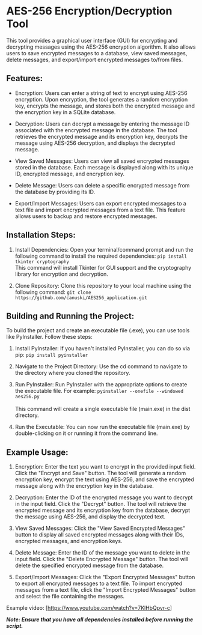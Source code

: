 # AES-256 Encryption/Decryption Tool

This tool provides a graphical user interface (GUI) for encrypting and decrypting messages using the AES-256 encryption algorithm. It also allows users to save encrypted messages to a database, view saved messages, delete messages, and export/import encrypted messages to/from files.

## Features:

- Encryption: Users can enter a string of text to encrypt using AES-256 encryption. Upon encryption, the tool generates a random encryption key, encrypts the message, and stores both the encrypted message and the encryption key in a SQLite database.

- Decryption: Users can decrypt a message by entering the message ID associated with the encrypted message in the database. The tool retrieves the encrypted message and its encryption key, decrypts the message using AES-256 decryption, and displays the decrypted message.

- View Saved Messages: Users can view all saved encrypted messages stored in the database. Each message is displayed along with its unique ID, encrypted message, and encryption key.

- Delete Message: Users can delete a specific encrypted message from the database by providing its ID.

- Export/Import Messages: Users can export encrypted messages to a text file and import encrypted messages from a text file. This feature allows users to backup and restore encrypted messages.

## Installation Steps:
1. Install Dependencies: Open your terminal/command prompt and run the following command to install the required dependencies: ```pip install tkinter cryptography```</br>
This command will install Tkinter for GUI support and the cryptography library for encryption and decryption.

2. Clone Repository: Clone this repository to your local machine using the following command: ```git clone https://github.com/canuski/AES256_application.git```</br>

## Building and Running the Project:
To build the project and create an executable file (.exe), you can use tools like PyInstaller. Follow these steps:

1. Install PyInstaller: If you haven't installed PyInstaller, you can do so via pip: ```pip install pyinstaller```
2. Navigate to the Project Directory: Use the cd command to navigate to the directory where you cloned the repository.
3. Run PyInstaller: Run PyInstaller with the appropriate options to create the executable file. For example: ```pyinstaller --onefile --windowed aes256.py``` </br> </br>
This command will create a single executable file (main.exe) in the dist directory.

4. Run the Executable: You can now run the executable file (main.exe) by double-clicking on it or running it from the command line.

## Example Usage:

1. Encryption:
   Enter the text you want to encrypt in the provided input field.
   Click the "Encrypt and Save" button.
   The tool will generate a random encryption key, encrypt the text using AES-256, and save the encrypted message along with the encryption key in the database.

2. Decryption:
   Enter the ID of the encrypted message you want to decrypt in the input field.
   Click the "Decrypt" button.
   The tool will retrieve the encrypted message and its encryption key from the database, decrypt the message using AES-256, and display the decrypted text.

3. View Saved Messages:
   Click the "View Saved Encrypted Messages" button to display all saved encrypted messages along with their IDs, encrypted messages, and encryption keys.

4. Delete Message:
   Enter the ID of the message you want to delete in the input field.
   Click the "Delete Encrypted Message" button.
   The tool will delete the specified encrypted message from the database.

5. Export/Import Messages:
   Click the "Export Encrypted Messages" button to export all encrypted messages to a text file.
   To import encrypted messages from a text file, click the "Import Encrypted Messages" button and select the file containing the messages.

Example video: [https://www.youtube.com/watch?v=7KlHbQpvr-c]

**_Note: Ensure that you have all dependencies installed before running the script._**
